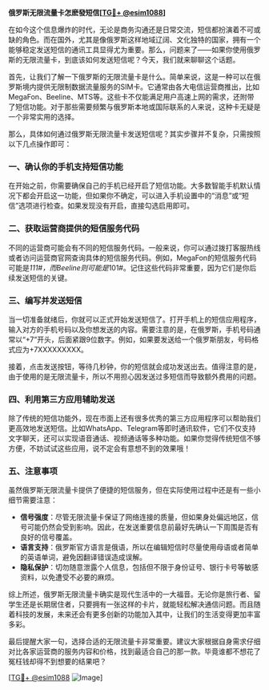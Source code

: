 **俄罗斯无限流量卡怎麽發短信[[TG💪+ @esim1088](https://t.me/s/esim1088)]**

在如今这个信息爆炸的时代，无论是商务沟通还是日常交流，短信都扮演着不可或缺的角色。而在国外，尤其是像俄罗斯这样地域辽阔、文化独特的国家，拥有一个能够稳定发送短信的通讯工具显得尤为重要。那么，问题来了——如果你使用俄罗斯的无限流量卡，到底该如何发送短信呢？今天，我们就来聊聊这个话题。

首先，让我们了解一下俄罗斯的无限流量卡是什么。简单来说，这是一种可以在俄罗斯境内提供无限制数据流量服务的SIM卡。它通常由各大电信运营商推出，比如MegaFon、Beeline、MTS等。这些卡不仅能满足用户高速上网的需求，还附带了短信功能。对于那些需要频繁与俄罗斯本地或国际联系的人来说，这种卡无疑是一个非常实用的选择。

那么，具体如何通过俄罗斯无限流量卡发送短信呢？其实步骤并不复杂，只需按照以下几点操作即可：

### **一、确认你的手机支持短信功能**
在开始之前，你需要确保自己的手机已经开启了短信功能。大多数智能手机默认情况下都会开启这一功能，但如果你不确定，可以进入手机设置中的“消息”或“短信”选项进行检查。如果发现没有开启，直接勾选启用即可。

### **二、获取运营商提供的短信服务代码**
不同的运营商可能会有不同的短信服务代码。一般来说，你可以通过拨打客服热线或者访问运营商官网查询具体的短信服务代码。例如，MegaFon的短信服务代码可能是*111#，而Beeline则可能是*101#。记住这些代码非常重要，因为它们是你后续发送短信的关键。

### **三、编写并发送短信**
当一切准备就绪后，你就可以正式开始发送短信了。打开手机上的短信应用程序，输入对方的手机号码以及你想发送的内容。需要注意的是，在俄罗斯，手机号码通常以“+7”开头，后面紧跟9位数字。例如，如果要发送给一个俄罗斯朋友，号码格式应为+7XXXXXXXXX。

接着，点击发送按钮，等待几秒钟，你的短信就会成功发送出去。值得注意的是，由于使用的是无限流量卡，所以不用担心因发送过多短信而导致额外费用的问题。

### **四、利用第三方应用辅助发送**
除了传统的短信功能外，现在市面上还有很多优秀的第三方应用程序可以帮助我们更高效地发送短信。比如WhatsApp、Telegram等即时通讯软件，它们不仅支持文字聊天，还可以实现语音通话、视频通话等多种功能。如果你觉得传统短信不够方便，不妨试试这些应用，说不定会有意想不到的效果哦！

### **五、注意事项**
虽然俄罗斯无限流量卡提供了便捷的短信服务，但在实际使用过程中还是有一些小细节需要注意：
- **信号强度**：尽管无限流量卡保证了网络连接的质量，但如果身处偏远地区，信号可能仍然会受到影响。因此，在发送重要信息前最好先确认一下周围是否有良好的信号覆盖。
- **语言支持**：俄罗斯官方语言是俄语，所以在编辑短信时尽量使用母语或者简单的英语单词，避免因翻译错误造成误解。
- **隐私保护**：切勿随意泄露个人信息，包括但不限于身份证号、银行卡号等敏感资料，以免遭受不必要的麻烦。

综上所述，俄罗斯无限流量卡确实是现代生活中的一大福音。无论你是旅行者、留学生还是长期居住者，只要拥有一张这样的卡片，就能轻松解决通信问题。而且随着科技的发展，未来还会有更多创新的功能加入其中，让我们的生活变得更加丰富多彩。

最后提醒大家一句，选择合适的无限流量卡非常重要。建议大家根据自身需求仔细对比各家运营商的服务内容和价格，找到最适合自己的那一款。毕竟谁都不想花了冤枉钱却得不到想要的结果吧？

[[TG💪+ @esim1088](https://t.me/s/esim1088) ![Image](https://i.postimg.cc/4NQfJmqS/Snipaste-2025-05-13-00-14-12.png)]